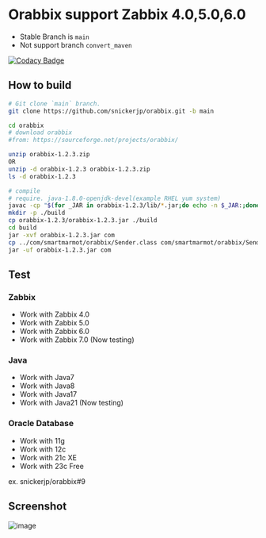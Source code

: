 # Orabbix support Zabbix 4.0,5.0,6.0

- Stable Branch is `main`
- Not support branch `convert_maven`

[![Codacy Badge](https://api.codacy.com/project/badge/Grade/56a9164c812c4ea1a0fca04469616c7c)](https://app.codacy.com/app/snickerjp/orabbix?utm_source=github.com&utm_medium=referral&utm_content=snickerjp/orabbix&utm_campaign=Badge_Grade_Settings)

## How to build

```sh
# Git clone `main` branch.
git clone https://github.com/snickerjp/orabbix.git -b main 

cd orabbix
# download orabbix
#from: https://sourceforge.net/projects/orabbix/

unzip orabbix-1.2.3.zip
OR
unzip -d orabbix-1.2.3 orabbix-1.2.3.zip
ls -d orabbix-1.2.3

# compile
# require. java-1.8.0-openjdk-devel(example RHEL yum system)
javac -cp "$(for _JAR in orabbix-1.2.3/lib/*.jar;do echo -n $_JAR:;done)orabbix-1.2.3/orabbix-1.2.3.jar" com/smartmarmot/orabbix/Sender.java
mkdir -p ./build
cp orabbix-1.2.3/orabbix-1.2.3.jar ./build
cd build
jar -xvf orabbix-1.2.3.jar com
cp ../com/smartmarmot/orabbix/Sender.class com/smartmarmot/orabbix/Sender.class
jar -uf orabbix-1.2.3.jar com
```

## Test

### Zabbix

- Work with Zabbix 4.0
- Work with Zabbix 5.0
- Work with Zabbix 6.0
- Work with Zabbix 7.0 (Now testing)

### Java

- Work with Java7
- Work with Java8
- Work with Java17
- Work with Java21 (Now testing)

### Oracle Database

- Work with 11g
- Work with 12c
- Work with 21c XE
- Work with 23c Free

ex.
snickerjp/orabbix#9

## Screenshot

![image](https://github.com/snickerjp/orabbix/assets/1247622/4494419e-2a2d-41cd-a7cf-b8565b689cf9)
